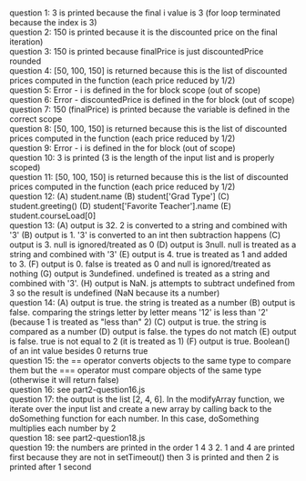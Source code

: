 <br>question 1: 3 is printed because the final i value is 3 (for loop terminated because the index is 3)
<br>question 2: 150 is printed because it is the discounted price on the final iteration)
<br>question 3: 150 is printed because finalPrice is just discountedPrice rounded
<br>question 4: [50, 100, 150] is returned because this is the list of discounted prices computed in the function (each price reduced by 1/2)
<br>question 5: Error - i is defined in the for block scope (out of scope)
<br>question 6: Error - discountedPrice is defined in the for block (out of scope)
<br>question 7: 150 (finalPrice) is printed because the variable is defined in the correct scope
<br>question 8: [50, 100, 150] is returned because this is the list of discounted prices computed in the function (each price reduced by 1/2)
<br>question 9: Error - i is defined in the for block (out of scope)
<br>question 10: 3 is printed (3 is the length of the input list and is properly scoped)
<br>question 11: [50, 100, 150] is returned because this is the list of discounted prices computed in the function (each price reduced by 1/2)
<br>question 12: (A) student.name (B) student['Grad Type'] (C) student.greeting() (D) student['Favorite Teacher'].name (E) student.courseLoad[0]
<br>question 13: (A) output is 32. 2 is converted to a string and combined with '3' (B) output is 1. '3' is converted to an int then subtraction happens (C) output is 3. null is ignored/treated as 0 (D) output is 3null. null is treated as a string and combined with '3' (E) output is 4. true is treated as 1 and added to 3. (F) output is 0. false is treated as 0 and null is ignored/treated as nothing (G) output is 3undefined. undefined is treated as a string and combined with '3'. (H) output is NaN. js attempts to subtract undefined from 3 so the result is undefined (NaN because its a number)
<br>question 14: (A) output is true. the string is treated as a number (B) output is false. comparing the strings letter by letter means '12' is less than '2' (because 1 is treated as "less than" 2) (C) output is true. the string is compared as a number (D) output is false. the types do not match (E) output is false. true is not equal to 2 (it is treated as 1) (F) output is true. Boolean() of an int value besides 0 returns true
<br>question 15: the == operator converts objects to the same type to compare them but the === operator must compare objects of the same type (otherwise it will return false)
<br>question 16: see part2-question16.js
<br>question 17: the output is the list [2, 4, 6]. In the modifyArray function, we iterate over the input list and create a new array by calling back to the doSomething function for each number. In this case, doSomething multiplies each number by 2
<br>question 18: see part2-question18.js
<br>question 19: the numbers are printed in the order 1 4 3 2. 1 and 4 are printed first because they are not in setTimeout() then 3 is printed and then 2 is printed after 1 second